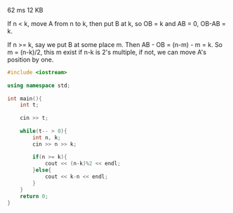 62 ms	12 KB
 
If n < k, move A from n to k, then put B at k, so OB = k and AB = 0, OB-AB = k.

If n >= k, say we put B at some place m. Then AB - OB = (n-m) - m = k. So m = (n-k)/2, this m exist if n-k is 2's multiple, if not, we can move A's position by one.

```cpp
#include <iostream>
 
using namespace std;
 
int main(){
    int t;
    
    cin >> t;
    
    while(t-- > 0){
        int n, k;
        cin >> n >> k;
        
        if(n >= k){
            cout << (n-k)%2 << endl;
        }else{
            cout << k-n << endl;
        }
    }
    return 0;
}
```
